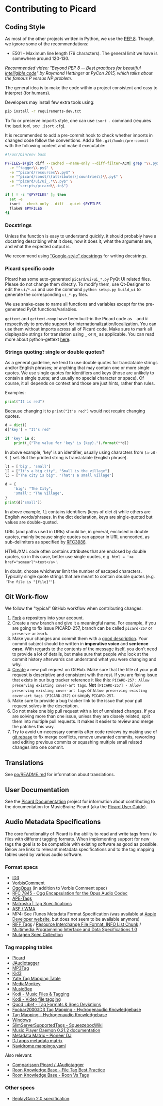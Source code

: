 # Contributing to Picard

## Coding Style

As most of the other projects written in Python, we use the [PEP 8](https://www.python.org/dev/peps/pep-0008/). Though, we ignore some of the recommendations:

- E501 - Maximum line length (79 characters). The general limit we have is somewhere around 120-130.

*Recommended video: "[Beyond PEP 8 -- Best practices for beautiful intelligible code](https://www.youtube.com/watch?v=wf-BqAjZb8M)" by Raymond Hettinger at PyCon 2015, which talks about the famous P versus NP problem.*

The general idea is to make the code within a project consistent and easy to interpret (for humans).

Developers may install few extra tools using:

```bash
pip install -r requirements-dev.txt
```

To fix or preserve imports style, one can use `isort .` command (requires the [isort](https://github.com/PyCQA/isort) tool, see `.isort.cfg`).

It is recommended to add a pre-commit hook to check whether imports in changed code
follow the conventions. Add a file `.git/hooks/pre-commit` with the following content
and make it executable:

```bash
#!/usr/bin/env bash

PYFILES=$(git diff --cached --name-only --diff-filter=ACM| grep "\\.py$" | grep --invert-match \
  -e "^tagger\\.py$" \
  -e "^picard/resources\\.py$" \
  -e "^picard/const/\(attributes\|countries\)\\.py$" \
  -e "^picard/ui/ui_.*\\.py$" \
  -e "^scripts/picard\\.in$")

if [ ! -z "$PYFILES" ]; then
  set -e
  isort --check-only --diff --quiet $PYFILES
  flake8 $PYFILES
fi
```


### Docstrings

Unless the function is easy to understand quickly, it should probably have a docstring describing what it does, how it does it, what the arguments are, and what the expected output is.

We recommend using ["Google-style" docstrings](https://google.github.io/styleguide/pyguide.html?showone=Comments#38-comments-and-docstrings) for writing docstrings.


### Picard specific code

Picard has some auto-generated `picard/ui/ui_*.py` PyQt UI related files. Please do not change them directly. To modify them, use Qt-Designer to edit the `ui/*.ui` and use the command `python setup.py build_ui` to generate the corresponding `ui_*.py` files.

We use snake-case to name all functions and variables except for the pre-generated PyQt functions/variables.

`gettext` and `gettext-noop` have been built-in the Picard code as `_` and `N_` respectively to provide support for internationalization/localization. You can use them without imports across all of Picard code. Make sure to mark all displayable strings for translation using `_` or `N_` as applicable. You can read more about python-gettext [here](https://docs.python.org/2/library/gettext.html).


### Strings quoting: single or double quotes?

As a general guideline, we tend to use double quotes for translatable strings and/or English phrases; or anything that may contain one or more single quotes.
We use single quotes for identifiers and keys (those are unlikely to contain a single quote; and usually no special character or space).
Of course, it all depends on context and those are just hints, rather than rules.

Examples:

```python
print("It is red")
```

Because changing it to `print("It's red")` would not require changing quotes.

```python
d = dict()
d['key'] = "It's red"

if 'key' in d:
    print(_("The value for 'key' is {key}.").format(**d))

```

In above example, 'key' is an identifier, usually using characters from `[a-z0-9_]` set.
But the printed string is translatable (English phrase).

```python
l1 = ['big', 'small']
l2 = ["It's a big city", "Small is the village"]
l3 = ["The city is big", "That's a small village"]

d = {
    'big': "The City",
    'small': "The Village",
}
print(d['small'])
```

In above example, `l1` contains identifiers (keys of dict `d`) while others are English words/phrases.
In the dict declaration, keys are single-quoted but values are double-quoted.

URIs (and paths used in URIs) should be, in general, enclosed in double quotes,
mainly because single quotes can appear in URI, unencoded, as sub-delimiters as specified
by [RFC3986](https://www.rfc-editor.org/rfc/rfc3986#section-2.2).

HTML/XML code often contains attributes that are enclosed by double quotes, so in this case,
better use single quotes, e.g. `html = '<a href="someurl">text</a>'`.

In doubt, choose whichever limit the number of escaped characters.
Typically single quote strings that are meant to contain double quotes (e.g. `'The file is "{file}"'`).


## Git Work-flow

We follow the "typical" GitHub workflow when contributing changes:

1. [Fork](https://help.github.com/articles/fork-a-repo/) a repository into your account.
2. Create a new branch and give it a meaningful name. For example, if you are going to fix issue PICARD-257, branch can be called `picard-257` or `preserve-artwork`.
3. Make your changes and commit them with a [good description](https://tbaggery.com/2008/04/19/a-note-about-git-commit-messages.html). Your commit subject should be written in **imperative voice** and **sentence case**. With regards to the contents of the message itself, you don't need to provide a lot of details, but make sure that people who look at the commit history afterwards can understand what you were changing and why.
4. [Create](https://help.github.com/articles/creating-a-pull-request/) a new pull request on GitHub. Make sure that the title of your pull request is descriptive and consistent with the rest. If you are fixing issue that exists in our bug tracker reference it like this: `PICARD-257: Allow preserving existing cover-art tags`. **Not** `[PICARD-257] - Allow preserving existing cover-art tags` or `Allow preserving existing cover-art tags (PICARD-257)` or simply `PICARD-257`.
5. Make sure to provide a bug tracker link to the issue that your pull request solves in the description.
6. Do not make one big pull request with a lot of unrelated changes. If you are solving more than one issue, unless they are closely related, split them into multiple pull requests. It makes it easier to review and merge the patches this way.
7. Try to avoid un-necessary commits after code reviews by making use of [git rebase](https://help.github.com/articles/about-git-rebase/) to fix merge conflicts, remove unwanted commits, rewording and editing previous commits or squashing multiple small related changes into one commit.


## Translations

See [po/README.md](./po/README.md) for information about translations.


## User Documentation

See the [Picard Documentation](https://github.com/metabrainz/picard-docs/blob/master/.github/CONTRIBUTING.md) project for information about contributing to the documentation for MusicBrainz Picard (aka the [Picard User Guide](https://picard-docs.musicbrainz.org)).


## Audio Metadata Specifications

The core functionality of Picard is the ability to read and write tags from / to files
with different tagging formats. When implementing support for new tags the goal is to
be compatible with existing software as good as possible. Below are links to relevant
metadata specifications and to the tag mapping tables used by various audio software.


### Format specs

- [ID3](https://github.com/id3/ID3v2.4)
- [VorbisComment](https://wiki.xiph.org/VorbisComment)
- [OggOpus](https://wiki.xiph.org/OggOpus#Comment_Header) (in addition to Vorbis Comment spec)
- [RFC 7845 - Ogg Encapsulation for the Opus Audio Codec](https://tools.ietf.org/html/rfc7845#section-5.2.1)
- [APE-Tags](http://wiki.hydrogenaud.io/index.php?title=APE_key)
- [Matroska \| Tag Specifications](https://www.matroska.org/technical/specs/tagging/index.html)
- [ASF / WMA](http://msdn.microsoft.com/en-us/library/ms867702.aspx)
- MP4: See iTunes Metadata Format Specification (was available at [Apple Developer website](https://developer.apple.com/), but does not seem to be available anymore)
- [RIFF Tags](https://exiftool.org/TagNames/RIFF.html) / [Resource Interchange File Format: INFO List Chunk](https://www.tactilemedia.com/info/MCI_Control_Info.html) / [Multimedia Programming Interface and Data Specifications 1.0](http://www-mmsp.ece.mcgill.ca/Documents/AudioFormats/WAVE/Docs/riffmci.pdf)
- [Mutagen Spec Collection](https://mutagen-specs.readthedocs.io/en/latest/)


### Tag mapping tables

- [Picard](https://picard-docs.musicbrainz.org/en/appendices/tag_mapping.html)
- [JAudiotagger](http://www.jthink.net/jaudiotagger/tagmapping.html)
- [MP3Tag](https://help.mp3tag.de/main_tags.html)
- [Kid3](https://kid3.sourceforge.io/kid3_en.html#frame-list)
- [Yate Tag Mapping Table](https://2manyrobots.com/YateResources/InAppHelp/TagMappingTable.html)
- [MediaMonkey](https://www.mediamonkey.com/sw/webhelp/frame/index.html?abouttrackproperties.htm)
- [MusicBee](http://musicbee.wikia.com/wiki/Tag)
- [Kodi - Music Files & Tagging](https://kodi.wiki/view/Music_tagging#Tags_Kodi_reads)
- [Kodi - Video file tagging](https://kodi.wiki/view/Video_file_tagging#MP4_tag_options)
- [Quod Libet - Tag Formats & Spec Deviations](https://quodlibet.readthedocs.io/en/latest/development/formats.html)
- [Foobar2000:ID3 Tag Mapping - Hydrogenaudio Knowledgebase](https://wiki.hydrogenaud.io/index.php?title=Foobar2000:ID3_Tag_Mapping)
- [Tag Mapping - Hydrogenaudio Knowledgebase](https://wiki.hydrogenaud.io/index.php?title=Tag_Mapping)
- [Windows](https://docs.microsoft.com/en-US/windows/win32/wmformat/id3-tag-support)
- [SlimServerSupportedTags - SqueezeboxWiki](http://wiki.slimdevices.com/index.php/SlimServerSupportedTags)
- [Music Player Daemon 0.21.2 documentation](https://mpd.readthedocs.io/en/stable/protocol.html#tags)
- [Metadata Matrix – Pioneer DJ](https://forums.pioneerdj.com/hc/en-us/articles/360024701851-Metadata-Matrix)
- [DJ apps metadata matrix](https://docs.google.com/spreadsheets/d/1zhIJPOtYIueV72Gd81aVnbSa6dIA-azq9fnGC2rHUzo/edit?usp=sharing)
- [Navidrome mappings.yaml](https://github.com/navidrome/navidrome/blob/master/resources/mappings.yaml)

Also relevant:

- [Comparisson Picard / JAudiotagger](https://docs.google.com/spreadsheets/d/1afugW3R1FRDN-mwt5SQLY4R7aLAu3RqzjN3pR1497Ok/edit#gid=0)
- [Roon Knowledge Base - File Tag Best Practice](https://kb.roonlabs.com/File_Tag_Best_Practice)
- [Roon Knowledge Base - Roon Vs Tags](https://kb.roonlabs.com/Roon_Vs_Tags)


### Other specs

- [ReplayGain 2.0 specification](http://wiki.hydrogenaud.io/index.php?title=ReplayGain_2.0_specification)
